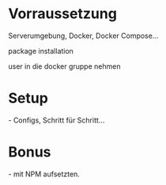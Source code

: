 <h1> Vorraussetzung </h1>

Serverumgebung, Docker, Docker Compose...

package installation

user in die docker gruppe nehmen

<h1> Setup </h1>
- Configs, Schritt für Schritt...

<h1> Bonus </h1>
- mit NPM aufsetzten.
